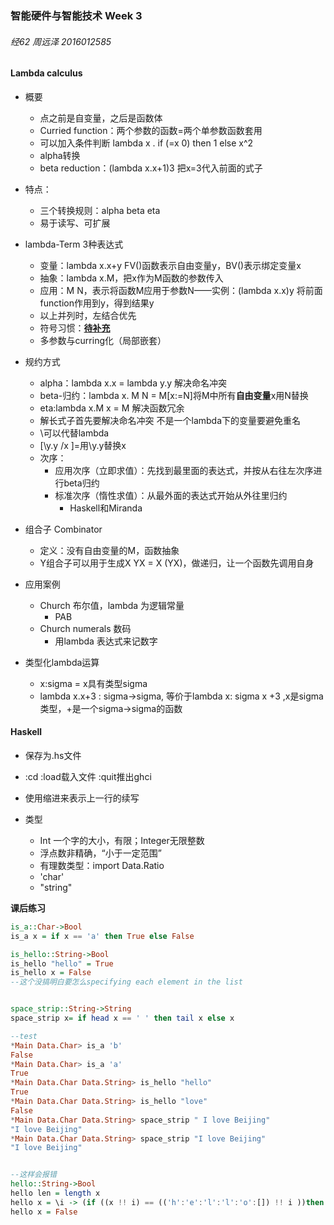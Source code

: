 ### 智能硬件与智能技术 Week 3

###### 经62 周远泽 2016012585

#### Lambda calculus

- 概要
  - 点之前是自变量，之后是函数体
  - Curried function：两个参数的函数=两个单参数函数套用
  - 可以加入条件判断 lambda x . if (=x 0) then 1 else x^2
  - alpha转换
  - beta reduction：(lambda x.x+1)3 把x=3代入前面的式子
- 特点：
  - 三个转换规则：alpha beta eta
  - 易于读写、可扩展
- lambda-Term 3种表达式
  - 变量：lambda x.x+y FV()函数表示自由变量y，BV()表示绑定变量x
  - 抽象：lambda x.M，把x作为M函数的参数传入
  - 应用：M N，表示将函数M应用于参数N——实例：(lambda x.x)y 将前面function作用到y，得到结果y
  - 以上并列时，左结合优先
  - 符号习惯：**<u>待补充</u>**
  - 多参数与curring化（局部嵌套）
- 规约方式
  - alpha：lambda x.x = lambda y.y 解决命名冲突
  - beta-归约：lambda x. M N = M[x:=N]将M中所有**自由变量**x用N替换
  - eta:lambda x.M x = M 解决函数冗余
  - 解长式子首先要解决命名冲突 不是一个lambda下的变量要避免重名
  - \可以代替lambda
  - [\y.y /x ]=用\y.y替换x
  - 次序：
    - 应用次序（立即求值）：先找到最里面的表达式，并按从右往左次序进行beta归约
    - 标准次序（惰性求值）：从最外面的表达式开始从外往里归约
      - Haskell和Miranda
- 组合子 Combinator
  - 定义：没有自由变量的M，函数抽象
  - Y组合子可以用于生成X YX = X (YX)，做递归，让一个函数先调用自身
- 应用案例
  - Church 布尔值，lambda 为逻辑常量
    - PAB
  - Church numerals 数码
    - 用lambda 表达式来记数字

- 类型化lambda运算
  - x:sigma = x具有类型sigma
  - lambda x.x+3 : sigma->sigma, 等价于lambda x: sigma x +3 ,x是sigma类型，+是一个sigma->sigma的函数

#### Haskell

- 保存为.hs文件

- :cd :load载入文件 :quit推出ghci
- 使用缩进来表示上一行的续写

- 类型
  - Int 一个字的大小，有限；Integer无限整数
  - 浮点数非精确，“小于一定范围”
  - 有理数类型：import Data.Ratio
  - 'char'
  - "string"

**课后练习**

```haskell
is_a::Char->Bool
is_a x = if x == 'a' then True else False

is_hello::String->Bool
is_hello "hello" = True
is_hello x = False
--这个没搞明白要怎么specifying each element in the list


space_strip::String->String
space_strip x= if head x == ' ' then tail x else x

--test
*Main Data.Char> is_a 'b'
False
*Main Data.Char> is_a 'a'
True
*Main Data.Char Data.String> is_hello "hello"
True
*Main Data.Char Data.String> is_hello "love"
False
*Main Data.Char Data.String> space_strip " I love Beijing"
"I love Beijing"
*Main Data.Char Data.String> space_strip "I love Beijing"
"I love Beijing"


--这样会报错
hello::String->Bool
hello len = length x
hello x = \i -> (if ((x !! i) == (('h':'e':'l':'l':'o':[]) !! i ))then True else False) ([0,1..length x])
hello x = False


```



